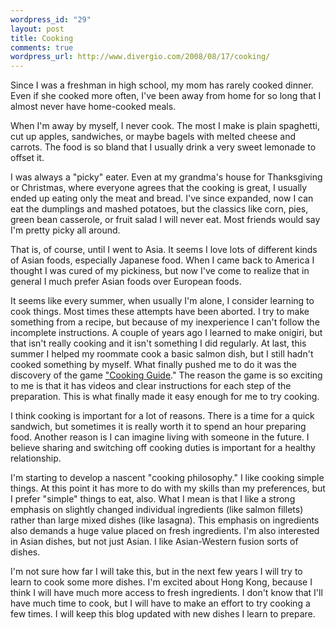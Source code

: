 ```yaml
--- 
wordpress_id: "29"
layout: post
title: Cooking
comments: true
wordpress_url: http://www.divergio.com/2008/08/17/cooking/
---
```

Since I was a freshman in high school, my mom has rarely cooked dinner. Even if she cooked more often, I've been away from home for so long that I almost never have home-cooked meals.
<!--more-->
When I'm away by myself, I never cook. The most I make is plain spaghetti, cut up apples, sandwiches, or maybe bagels with melted cheese and carrots. The food is so bland that I usually drink a very sweet lemonade to offset it.

I was always a "picky" eater. Even at my grandma's house for Thanksgiving or Christmas, where everyone agrees that the cooking is great, I usually ended up eating only the meat and bread. I've since expanded, now I can eat the dumplings and mashed potatoes, but the classics like corn, pies, green bean casserole, or fruit salad I will never eat.  Most friends would say I'm pretty picky all around.

That is, of course, until I went to Asia. It seems I love lots of different kinds of Asian foods, especially Japanese food. When I came back to America I thought I was cured of my pickiness, but now I've come to realize that in general I much prefer Asian foods over European foods.

It seems like every summer, when usually I'm alone, I consider learning to cook things. Most times these attempts have been aborted. I try to make something from a recipe, but because of my inexperience I can't follow the incomplete instructions. A couple of years ago I learned to make onigiri, but that isn't really cooking and it isn't something I did regularly.  At last, this summer I helped my roommate cook a basic salmon dish, but I still hadn't cooked something by myself.  What finally pushed me to do it was the discovery of the game <a href="http://www.dsfanboy.com/2008/06/16/cooking-guide-caters-to-the-hungry-and-the-fussy/">"Cooking Guide</a>."  The reason the game is so exciting to me is that it has videos and clear instructions for each step of the preparation. This is what finally made it easy enough for me to try cooking.

I think cooking is important for a lot of reasons. There is a time for a quick sandwich, but sometimes it is really worth it to spend an hour preparing food. Another reason is I can imagine living with someone in the future. I believe sharing and switching off cooking duties is important for a healthy relationship.

I'm starting to develop a nascent "cooking philosophy."  I like cooking simple things. At this point it has more to do with my skills than my preferences, but I prefer "simple" things to eat, also. What I mean is that I like a strong emphasis on slightly changed individual ingredients (like salmon fillets) rather than large mixed dishes (like lasagna). This emphasis on ingredients also demands a huge value placed on fresh ingredients. I'm also interested in Asian dishes, but not just Asian. I like Asian-Western fusion sorts of dishes.

I'm not sure how far I will take this, but in the next few years I will try to learn to cook some more dishes. I'm excited about Hong Kong, because I think I will have much more access to fresh ingredients. I don't know that I'll have much time to cook, but I will have to make an effort to try cooking a few times.  I will keep this blog updated with new dishes I learn to prepare.
